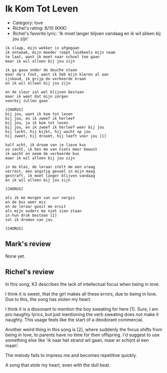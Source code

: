 # Ik Kom Tot Leven

 * Category: love
 * Richel's rating: 8/10 (KKK)
 * Richel's favorite lyric: 'Ik moet langer blijven vandaag en ik wil alleen bij jou zijn'

```
ik slaap, mijn wekker is afgegaan
ik ontwaak, mijn moeder roept luidkeels mijn naam
te laat, want ik moet naar school toe gaan
maar ik wil alleen bij jou zijn

ik ga gauw onder de douche staan
maar da's fout, want ik heb mijn kleren al aan
ijskoud, ik grijp de verkeerde kraan
en ik wil alleen bij jou zijn

en de sleur zal wel blijven bestaan
maar ik weet dat mijn zorgen
voorbij zullen gaan

[CHORUS]
bij jou, want ik kom tot leven
bij jou, en ik zweef ik herleef
bij jou, ja ik kom tot leven
bij jou, en ik zweef ik herleef weer bij jou
hij lacht, hij kijkt, hij wacht op jou
hij zweet, hij droomt, hij leeft voor jou [1]

half acht, ik droom van je lieve kus
zo zacht, ik ben me van niets meer bewust
ik wacht en neem de verkeerde bus
maar ik wil alleen bij jou zijn

in de klas, de leraar stelt me een vraag
verrast, een angstig gevoel in mijn maag
gestraft, ik moet langer blijven vandaag
en ik wil alleen bij jou zijn

[CHORUS]

als ik me morgen van uur vergis
en de bus weer mis
en de leraar gooit me eruit
als mijn ouders me niet zien staan
in hun druk bestaan [2]
zal ik dromen van jou

[CHORUS]
```

## Mark's review

None yet.

## Richel's review

In this song, K3 describes the lack of intellectual focus when being in love.

I think it is sweet, that the girl makes all these errors,
due to being in love. Due to this, the song has stolen my heart.

I think it is a dissonant to mention the boy sweating for here [1].
Sure, I am pro naughty lyrics, but just mentioning the verb sweating
does not make it naughty. This usage feels like the start of a deodorant commercial.

Another weird thing in this song is [2], where suddenly the focus shifts
from being in love, to parents have no time for their offspring.
I'd suggest to use something else like 
'ik naar het strand wil gaan, maar er schijnt al een maan'.

The melody fails to impress me and becomes repetitive quickly.

A song that stole my heart, even with the dull beat.
